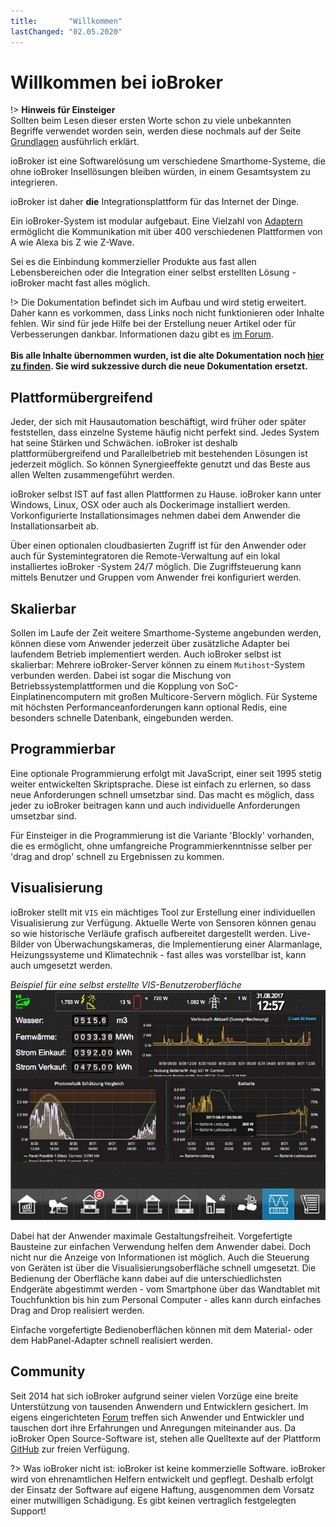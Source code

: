 ```yaml
---
title:       "Willkommen"
lastChanged: "02.05.2020"
---
```

# Willkommen bei ioBroker
!> **Hinweis für Einsteiger**  
    Sollten beim Lesen dieser ersten Worte schon zu viele unbekannten Begriffe
    verwendet worden sein, werden diese nochmals auf der Seite [Grundlagen](https://www.iobroker.net/#de/documentation/basics/README.md)
    ausführlich erklärt.

ioBroker ist eine Softwarelösung um verschiedene Smarthome-Systeme, die ohne
ioBroker Insellösungen bleiben würden, in einem Gesamtsystem zu integrieren.

ioBroker ist daher **die** Integrationsplattform für das Internet der Dinge.

Ein ioBroker-System ist modular aufgebaut. Eine Vielzahl von [Adaptern](http://download.iobroker.net/list.html) ermöglicht
die Kommunikation mit über 400 verschiedenen Plattformen von A wie Alexa bis Z
wie Z-Wave.  

Sei es die Einbindung kommerzieller Produkte aus fast allen Lebensbereichen oder
die Integration einer selbst erstellten Lösung - ioBroker macht fast alles möglich.

!> Die Dokumentation befindet sich im Aufbau und wird stetig erweitert.
   Daher kann es vorkommen, dass Links noch nicht funktionieren oder
   Inhalte fehlen. Wir sind für jede Hilfe bei der Erstellung neuer
   Artikel oder für Verbesserungen dankbar. Informationen dazu gibt
   es [im Forum](https://forum.iobroker.net/viewtopic.php?f=8&t=16933).
   <br><br>
   **Bis alle Inhalte übernommen wurden, ist die alte Dokumentation noch [hier zu finden](https://www.iobroker.net/docu/).
   Sie wird sukzessive durch die neue Dokumentation ersetzt.**


## Plattformübergreifend
Jeder, der sich mit Hausautomation beschäftigt, wird früher oder später
feststellen, dass einzelne Systeme häufig nicht perfekt sind. Jedes System hat
seine Stärken und Schwächen. ioBroker ist deshalb plattformübergreifend und
Parallelbetrieb mit bestehenden Lösungen ist jederzeit möglich. So können
Synergieeffekte genutzt und das Beste aus allen Welten zusammengeführt werden.

ioBroker selbst IST auf fast allen Plattformen zu Hause. ioBroker kann unter
Windows, Linux, OSX oder auch als Dockerimage installiert werden.
Vorkonfigurierte Installationsimages nehmen dabei dem Anwender die
Installationsarbeit ab.

Über einen optionalen cloudbasierten Zugriff ist für den Anwender oder auch
für Systemintegratoren die Remote-Verwaltung auf ein lokal installiertes ioBroker
-System 24/7 möglich. Die Zugriffsteuerung kann mittels Benutzer und Gruppen vom
Anwender frei konfiguriert werden.

## Skalierbar
Sollen im Laufe der Zeit weitere Smarthome-Systeme angebunden werden, können
diese vom Anwender jederzeit über zusätzliche Adapter bei laufendem Betrieb
implementiert werden.
Auch ioBroker selbst ist skalierbar: Mehrere ioBroker-Server können zu einem
`Mutihost`-System verbunden werden. Dabei ist sogar die Mischung von
Betriebssystemplattformen und die Kopplung von SoC-Einplatinencomputern mit
großen Multicore-Servern möglich.
Für Systeme mit höchsten Performanceanforderungen kann optional Redis, eine
besonders schnelle Datenbank, eingebunden werden.

## Programmierbar
Eine optionale Programmierung erfolgt mit JavaScript, einer seit 1995 stetig
weiter entwickelten Skriptsprache. Diese ist einfach zu erlernen, so dass neue 
Anforderungen schnell umsetzbar sind. Das macht es möglich, dass jeder zu 
ioBroker beitragen kann und auch individuelle Anforderungen umsetzbar sind.

Für Einsteiger in die Programmierung ist die Variante 'Blockly' vorhanden, die es 
ermöglicht, ohne umfangreiche Programmierkenntnisse selber per 'drag and drop' 
schnell zu Ergebnissen zu kommen. 

## Visualisierung
ioBroker stellt mit `VIS` ein mächtiges Tool zur Erstellung einer individuellen 
Visualisierung zur Verfügung. Aktuelle Werte von Sensoren können genau so wie 
historische Verläufe grafisch aufbereitet dargestellt werden. Live-Bilder von 
Überwachungskameras, die Implementierung einer Alarmanlage, Heizungssysteme und 
Klimatechnik - fast alles was vorstellbar ist, kann auch umgesetzt werden. 

*Beispiel für eine selbst erstellte VIS-Benutzeroberfläche*
![VIS](media/vis2.png)  


Dabei hat der Anwender maximale Gestaltungsfreiheit. Vorgefertigte Bausteine zur 
einfachen Verwendung helfen dem Anwender dabei. Doch nicht nur die Anzeige von 
Informationen ist möglich. Auch die Steuerung von Geräten ist über die 
Visualisierungsoberfläche schnell umgesetzt. Die Bedienung der Oberfläche kann 
dabei auf die unterschiedlichsten Endgeräte abgestimmt werden - vom Smartphone 
über das Wandtablet mit Touchfunktion bis hin zum Personal Computer - alles kann 
durch einfaches Drag and Drop realisiert werden. 

Einfache vorgefertigte Bedienoberflächen können mit dem Material- oder dem 
HabPanel-Adapter schnell realisiert werden.



## Community
Seit 2014 hat sich ioBroker aufgrund seiner vielen Vorzüge eine breite 
Unterstützung von tausenden Anwendern und Entwicklern gesichert. Im eigens 
eingerichteten [Forum](https://forum.iobroker.net) treffen sich Anwender und Entwickler und tauschen dort ihre 
Erfahrungen und Anregungen miteinander aus. Da ioBroker Open Source-Software ist, 
stehen alle Quelltexte auf der Plattform [GitHub](https://github.com/ioBroker) 
zur freien Verfügung. 

?> Was ioBroker nicht ist: 
   ioBroker ist keine kommerzielle Software. ioBroker wird von ehrenamtlichen Helfern 
   entwickelt und gepflegt. Deshalb erfolgt der Einsatz der Software auf eigene Haftung, 
   ausgenommen dem Vorsatz einer mutwilligen Schädigung. 
   Es gibt keinen vertraglich festgelegten Support!

[Grundlagen]: https://www.iobroker.net/#de/documentation/basics/README.md
[Adaptern]: http://download.iobroker.net/list.html
[hier zu finden]: https://www.iobroker.net/docu/
[im Forum]: https://forum.iobroker.net/viewtopic.php?f=8&t=16933
[GitHub]: https://github.com/ioBroker
[Forum]: https://forum.iobroker.net
